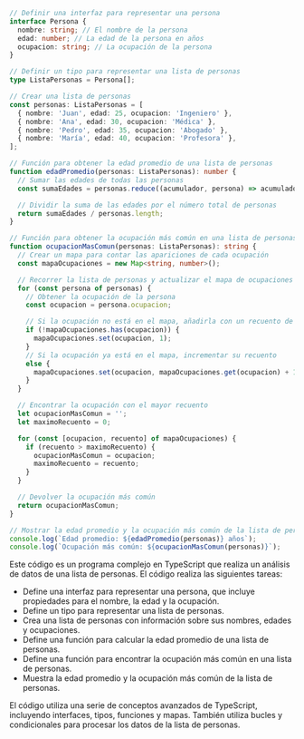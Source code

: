 ```typescript
// Definir una interfaz para representar una persona
interface Persona {
  nombre: string; // El nombre de la persona
  edad: number; // La edad de la persona en años
  ocupacion: string; // La ocupación de la persona
}

// Definir un tipo para representar una lista de personas
type ListaPersonas = Persona[];

// Crear una lista de personas
const personas: ListaPersonas = [
  { nombre: 'Juan', edad: 25, ocupacion: 'Ingeniero' },
  { nombre: 'Ana', edad: 30, ocupacion: 'Médica' },
  { nombre: 'Pedro', edad: 35, ocupacion: 'Abogado' },
  { nombre: 'María', edad: 40, ocupacion: 'Profesora' },
];

// Función para obtener la edad promedio de una lista de personas
function edadPromedio(personas: ListaPersonas): number {
  // Sumar las edades de todas las personas
  const sumaEdades = personas.reduce((acumulador, persona) => acumulador + persona.edad, 0);

  // Dividir la suma de las edades por el número total de personas
  return sumaEdades / personas.length;
}

// Función para obtener la ocupación más común en una lista de personas
function ocupacionMasComun(personas: ListaPersonas): string {
  // Crear un mapa para contar las apariciones de cada ocupación
  const mapaOcupaciones = new Map<string, number>();

  // Recorrer la lista de personas y actualizar el mapa de ocupaciones
  for (const persona of personas) {
    // Obtener la ocupación de la persona
    const ocupacion = persona.ocupacion;

    // Si la ocupación no está en el mapa, añadirla con un recuento de 1
    if (!mapaOcupaciones.has(ocupacion)) {
      mapaOcupaciones.set(ocupacion, 1);
    }
    // Si la ocupación ya está en el mapa, incrementar su recuento
    else {
      mapaOcupaciones.set(ocupacion, mapaOcupaciones.get(ocupacion) + 1);
    }
  }

  // Encontrar la ocupación con el mayor recuento
  let ocupacionMasComun = '';
  let maximoRecuento = 0;

  for (const [ocupacion, recuento] of mapaOcupaciones) {
    if (recuento > maximoRecuento) {
      ocupacionMasComun = ocupacion;
      maximoRecuento = recuento;
    }
  }

  // Devolver la ocupación más común
  return ocupacionMasComun;
}

// Mostrar la edad promedio y la ocupación más común de la lista de personas
console.log(`Edad promedio: ${edadPromedio(personas)} años`);
console.log(`Ocupación más común: ${ocupacionMasComun(personas)}`);
```

Este código es un programa complejo en TypeScript que realiza un análisis de datos de una lista de personas. El código realiza las siguientes tareas:

* Define una interfaz para representar una persona, que incluye propiedades para el nombre, la edad y la ocupación.
* Define un tipo para representar una lista de personas.
* Crea una lista de personas con información sobre sus nombres, edades y ocupaciones.
* Define una función para calcular la edad promedio de una lista de personas.
* Define una función para encontrar la ocupación más común en una lista de personas.
* Muestra la edad promedio y la ocupación más común de la lista de personas.

El código utiliza una serie de conceptos avanzados de TypeScript, incluyendo interfaces, tipos, funciones y mapas. También utiliza bucles y condicionales para procesar los datos de la lista de personas.